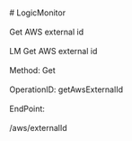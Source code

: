 <br>#     LogicMonitor</br>
<br>Get AWS external id</br>
<br>LM Get AWS external id</br>
<br>Method: Get</br>
<br>OperationID: getAwsExternalId</br>
<br>EndPoint:</br>
<br>/aws/externalId</br>
